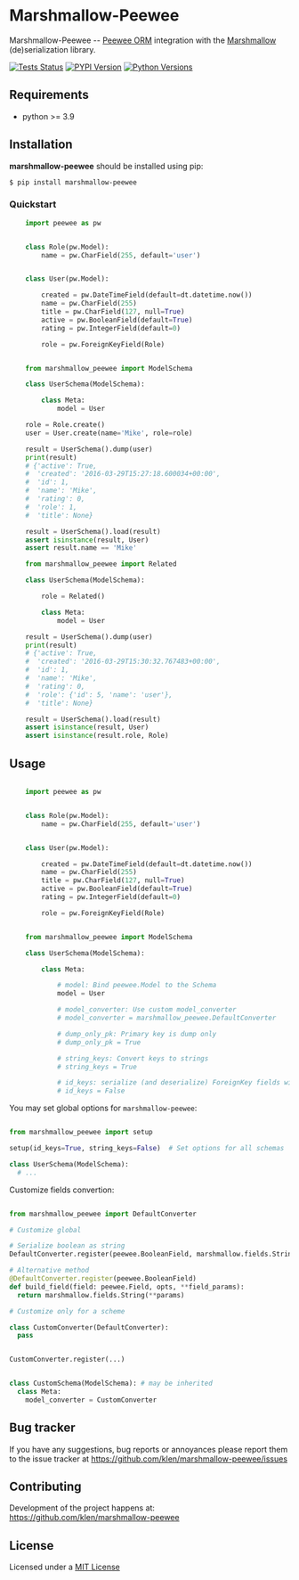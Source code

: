 # Marshmallow-Peewee

Marshmallow-Peewee -- [Peewee ORM](https://github.com/coleifer/peewee)
integration with the
[Marshmallow](https://github.com/marshmallow-code/marshmallow)
(de)serialization library.

[![Tests Status](https://github.com/klen/marshmallow-peewee/workflows/tests/badge.svg)](https://github.com/klen/marshmallow-peewee/actions)
[![PYPI Version](https://img.shields.io/pypi/v/marshmallow-peewee)](https://pypi.org/project/marshmallow-peewee/)
[![Python Versions](https://img.shields.io/pypi/pyversions/marshmallow-peewee)](https://pypi.org/project/marshmallow-peewee/)


## Requirements

* python >= 3.9

## Installation

**marshmallow-peewee** should be installed using pip:

```shell
$ pip install marshmallow-peewee
```

### Quickstart

```python
    import peewee as pw


    class Role(pw.Model):
        name = pw.CharField(255, default='user')


    class User(pw.Model):

        created = pw.DateTimeField(default=dt.datetime.now())
        name = pw.CharField(255)
        title = pw.CharField(127, null=True)
        active = pw.BooleanField(default=True)
        rating = pw.IntegerField(default=0)

        role = pw.ForeignKeyField(Role)


    from marshmallow_peewee import ModelSchema

    class UserSchema(ModelSchema):

        class Meta:
            model = User

    role = Role.create()
    user = User.create(name='Mike', role=role)

    result = UserSchema().dump(user)
    print(result)
    # {'active': True,
    #  'created': '2016-03-29T15:27:18.600034+00:00',
    #  'id': 1,
    #  'name': 'Mike',
    #  'rating': 0,
    #  'role': 1,
    #  'title': None}

    result = UserSchema().load(result)
    assert isinstance(result, User)
    assert result.name == 'Mike'

    from marshmallow_peewee import Related

    class UserSchema(ModelSchema):

        role = Related()

        class Meta:
            model = User

    result = UserSchema().dump(user)
    print(result)
    # {'active': True,
    #  'created': '2016-03-29T15:30:32.767483+00:00',
    #  'id': 1,
    #  'name': 'Mike',
    #  'rating': 0,
    #  'role': {'id': 5, 'name': 'user'},
    #  'title': None}

    result = UserSchema().load(result)
    assert isinstance(result, User)
    assert isinstance(result.role, Role)
```

## Usage

```python

    import peewee as pw


    class Role(pw.Model):
        name = pw.CharField(255, default='user')


    class User(pw.Model):

        created = pw.DateTimeField(default=dt.datetime.now())
        name = pw.CharField(255)
        title = pw.CharField(127, null=True)
        active = pw.BooleanField(default=True)
        rating = pw.IntegerField(default=0)

        role = pw.ForeignKeyField(Role)


    from marshmallow_peewee import ModelSchema

    class UserSchema(ModelSchema):

        class Meta:

            # model: Bind peewee.Model to the Schema
            model = User

            # model_converter: Use custom model_converter
            # model_converter = marshmallow_peewee.DefaultConverter

            # dump_only_pk: Primary key is dump only
            # dump_only_pk = True

            # string_keys: Convert keys to strings
            # string_keys = True

            # id_keys: serialize (and deserialize) ForeignKey fields with _id suffix
            # id_keys = False
```

You may set global options for `marshmallow-peewee`:

```python

from marshmallow_peewee import setup

setup(id_keys=True, string_keys=False)  # Set options for all schemas

class UserSchema(ModelSchema):
  # ...

```

Customize fields convertion:

```python

from marshmallow_peewee import DefaultConverter

# Customize global

# Serialize boolean as string
DefaultConverter.register(peewee.BooleanField, marshmallow.fields.String)

# Alternative method
@DefaultConverter.register(peewee.BooleanField)
def build_field(field: peewee.Field, opts, **field_params):
  return marshmallow.fields.String(**params)

# Customize only for a scheme

class CustomConverter(DefaultConverter):
  pass


CustomConverter.register(...)


class CustomSchema(ModelSchema): # may be inherited
  class Meta:
    model_converter = CustomConverter


````

## Bug tracker

If you have any suggestions, bug reports or annoyances please report them to
the issue tracker at https://github.com/klen/marshmallow-peewee/issues


## Contributing

Development of the project happens at: https://github.com/klen/marshmallow-peewee


## License

Licensed under a [MIT License](http://opensource.org/licenses/MIT)
